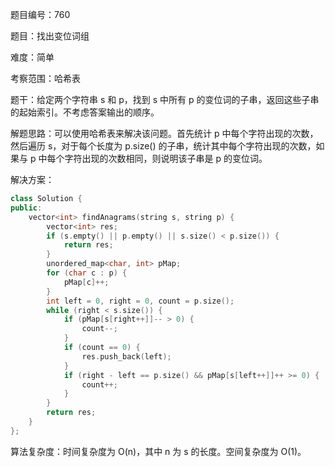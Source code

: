 题目编号：760

题目：找出变位词组

难度：简单

考察范围：哈希表

题干：给定两个字符串 s 和 p，找到 s 中所有 p 的变位词的子串，返回这些子串的起始索引。不考虑答案输出的顺序。

解题思路：可以使用哈希表来解决该问题。首先统计 p 中每个字符出现的次数，然后遍历 s，对于每个长度为 p.size() 的子串，统计其中每个字符出现的次数，如果与 p 中每个字符出现的次数相同，则说明该子串是 p 的变位词。

解决方案：

```cpp
class Solution {
public:
    vector<int> findAnagrams(string s, string p) {
        vector<int> res;
        if (s.empty() || p.empty() || s.size() < p.size()) {
            return res;
        }
        unordered_map<char, int> pMap;
        for (char c : p) {
            pMap[c]++;
        }
        int left = 0, right = 0, count = p.size();
        while (right < s.size()) {
            if (pMap[s[right++]]-- > 0) {
                count--;
            }
            if (count == 0) {
                res.push_back(left);
            }
            if (right - left == p.size() && pMap[s[left++]]++ >= 0) {
                count++;
            }
        }
        return res;
    }
};
```

算法复杂度：时间复杂度为 O(n)，其中 n 为 s 的长度。空间复杂度为 O(1)。